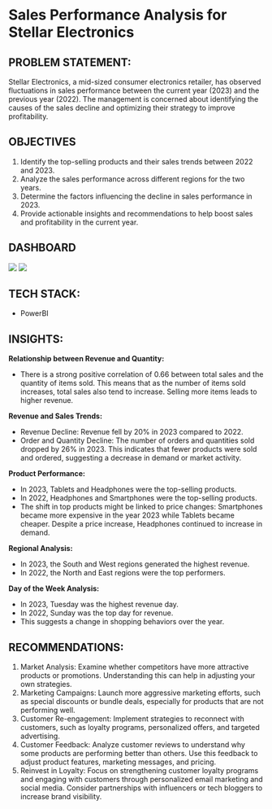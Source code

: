 # Sales Performance Analysis for Stellar Electronics

## PROBLEM STATEMENT:  
Stellar Electronics, a mid-sized consumer electronics retailer, has observed fluctuations in sales performance between the current year (2023) and the previous year (2022). The management is concerned about identifying the causes of the sales decline and optimizing their strategy to improve profitability.

## OBJECTIVES
1.	Identify the top-selling products and their sales trends between 2022 and 2023.
2.	Analyze the sales performance across different regions for the two years.
3.	Determine the factors influencing the decline in sales performance in 2023.
4.	Provide actionable insights and recommendations to help boost sales and profitability in the current year.

## DASHBOARD
<img src="Visualization/FashionForward.png">
<img src="Visualization/FashionForward1.png">


## TECH STACK: 
- PowerBI

## INSIGHTS:  

**Relationship between Revenue and Quantity:**
*	There is a strong positive correlation of 0.66 between total sales and the quantity of items sold. This means that as the number of items sold increases, total sales also tend to increase. Selling more items leads to higher revenue.


**Revenue and Sales Trends:**
*	Revenue Decline: Revenue fell by 20% in 2023 compared to 2022.
*	Order and Quantity Decline: The number of orders and quantities sold dropped by 26% in 2023. This indicates that fewer products were sold and ordered, suggesting a decrease in demand or market activity.

**Product Performance:**
*	In 2023, Tablets and Headphones were the top-selling products.
* In 2022, Headphones and Smartphones were the top-selling products.
* The shift in top products might be linked to price changes: Smartphones became more expensive in the year 2023 while Tablets became cheaper. Despite a price increase, Headphones continued to increase in demand.

**Regional Analysis:**
*	In 2023, the South and West regions generated the highest revenue.
*	In 2022, the North and East regions were the top performers.

**Day of the Week Analysis:**
*	In 2023, Tuesday was the highest revenue day.
*	In 2022, Sunday was the top day for revenue.
*	This suggests a change in shopping behaviors over the year.


## RECOMMENDATIONS:  

1.	Market Analysis: Examine whether competitors have more attractive products or promotions. Understanding this can help in adjusting your own strategies.
2.	Marketing Campaigns: Launch more aggressive marketing efforts, such as special discounts or bundle deals, especially for products that are not performing well.
3.	Customer Re-engagement: Implement strategies to reconnect with customers, such as loyalty programs, personalized offers, and targeted advertising.
4.	Customer Feedback: Analyze customer reviews to understand why some products are performing better than others. Use this feedback to adjust product features, marketing messages, and pricing.
5.	Reinvest in Loyalty: Focus on strengthening customer loyalty programs and engaging with customers through personalized email marketing and social media. Consider partnerships with influencers or tech bloggers to increase brand visibility.

